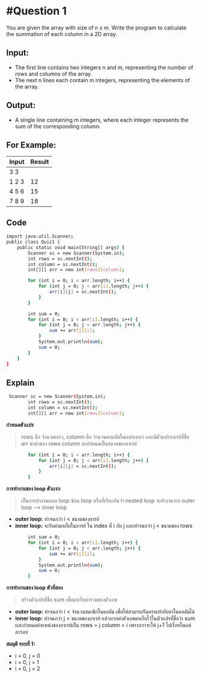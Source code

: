 # #Question 1
You are given the array with size of n x m. Write the program to calculate the summation of each column in a 2D array.

## Input:
* The first line contains two integers n and m, representing the number of rows and columns of the array.
* The next n lines each contain m integers, representing the elements of the array.

## Output:
* A single line containing m integers, where each integer represents the sum of the corresponding column.

## For Example:

| Input  | Result |
|--------|--------|
| 3 3    |        |
| 1 2 3  | 12     |
| 4 5 6  | 15     |
| 7 8 9  | 18     |

## Code

```bash
import java.util.Scanner;
public class Quiz1 {
    public static void main(String[] args) {
        Scanner sc = new Scanner(System.in);
        int rows = sc.nextInt();
        int column = sc.nextInt();
        int[][] arr = new int[rows][column];

        for (int i = 0; i < arr.length; i++) {
            for (int j = 0; j < arr[i].length; j++) {
                arr[i][j] = sc.nextInt();
            }
        }

        int sum = 0;
        for (int i = 0; i < arr[i].length; i++) {
            for (int j = 0; j < arr.length; j++) {
                sum += arr[j][i];
            }
            System.out.println(sum);
            sum = 0;
        }
    }
}
```

## Explain
```bash
 Scanner sc = new Scanner(System.in);
        int rows = sc.nextInt();
        int column = sc.nextInt();
        int[][] arr = new int[rows][column];
```
**กําหนดตัวเเปร**
> rows คือ จํานวนเเถว, column คือ จํานวนคอลลัมในเเต่ละเเถว เเละมีตัวเเปรอาเรย์ที่ชื่อ arr นําค่าของ rows column มากําหนดเป็นขนาดของอาเรย์

```bash
        for (int i = 0; i < arr.length; i++) {
            for (int j = 0; j < arr[i].length; j++) {
                arr[i][j] = sc.nextInt();
            }
        }
```
**การทํางานของ loop ตัวเเรก**

>เป็นการทํางานเเบบ loop ซ้อน loop หรือที่เรียกกันว่า nested loop จะทํางานจาก outer loop --> inner loop 
- **outer loop:** ทําจนกว่า i < ขนาดของอารย์
- **inner loop:** จะรับค่ามาเก็บในอารย์ ใน index ที่ i กับ j เเละทําจนกว่า j < ขนาดของ rows

```bash
        int sum = 0;
        for (int i = 0; i < arr[i].length; i++) {
            for (int j = 0; j < arr.length; j++) {
                sum += arr[j][i];
            }
            System.out.println(sum);
            sum = 0;
        }
```
**การทํางานของ loop ตัวที่สอง**
>สร้างตัวเเปรที่ชื่อ sum เพื่อมาเก็บค่ารวมของตัวเลข
- **outer loop:** ทําจนกว่า i < จํานวนสมาชิกในคอลัม เพื่อให้สามารถรันครบเท่ากับค่าในคอลัมได้
- **inner loop:** ทําจนกว่า j < ขนาดของอาเรย์ เเล้วบวกค่าตัวเลขมาเก็บไว้ในตัวเเปรที่ชื่อว่า sum เเละกําหนดตําเเหน่งของอาเรย์เป็น rows = j column = i เพราะเราจะให้ j+1 ไปเรื่อยในเเต่ละรอบ 

**สมมุติ รอบที่ 1:**
- i = 0, j = 0
- i = 0, j = 1
- i = 0, j = 2


